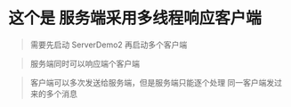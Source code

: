 # 这个是 服务端采用多线程响应客户端

> 需要先启动 ServerDemo2 再启动多个客户端

> 服务端同时可以响应端个客户端

>客户端可以多次发送给服务端，但是服务端只能逐个处理 同一客户端发过来的多个消息